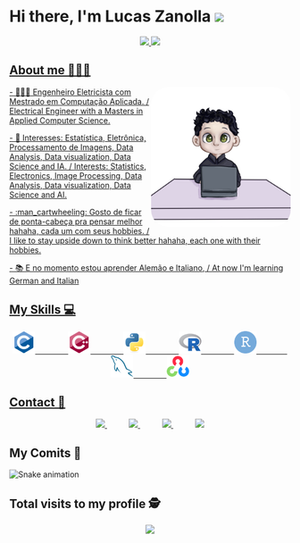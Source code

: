 # Hi there, I'm Lucas Zanolla <img src="https://raw.githubusercontent.com/iampavangandhi/iampavangandhi/master/gifs/Hi.gif" width="30px"></h2>

<div align="center">
  <a href="https://github.com/ZanollaLucas">
  <img height="180em" src="https://github-readme-stats.vercel.app/api?username=ZanollaLucas&show_icons=true&theme=algolia&include_all_commits=true&count_private=true"/>
  <img height="180em" src="https://github-readme-stats.vercel.app/api/top-langs/?username=ZanollaLucas&layout=compact&langs_count=7&theme=algolia"/>
</div>

## About me 👨🏻‍💻
  
<div style="display: inline_block"  >
<img align="right" width="250" height="250" style="border-radius:30px;" src="https://github.com/ZanollaLucas/ZanollaLucas/blob/main/Eudeseenhado.png">
  
  <p> - 👨🏻‍💻 Engenheiro Eletricista com Mestrado em Computação Aplicada. / Electrical Engineer with a Masters in Applied Computer Science. </p>
  <p> - 🎯 Interesses: Estatística, Eletrônica, Processamento de Imagens, Data Analysis, Data visualization, Data Science and IA. / Interests: Statistics, Electronics, Image Processing, Data Analysis, Data visualization, Data Science and AI. </p>
  <p> - :man_cartwheeling: Gosto de ficar de ponta-cabeça pra pensar melhor hahaha, cada um com seus hobbies. / I like to stay upside down to think better hahaha, each one with their hobbies. </p>
   
  <p> - 📚 E no momento estou aprender Alemão e Italiano, / At now I'm learning German and Italian </p>
  
  
</div>
  
  
## My Skills 💻
   
<div align="center">
    <img height="40" src="https://raw.githubusercontent.com/devicons/devicon/master/icons/c/c-original.svg">
    &nbsp;&nbsp;&nbsp;&nbsp;&nbsp;&nbsp;&nbsp;&nbsp;&nbsp;&nbsp;&nbsp;&nbsp;&nbsp;
    <img height="40" src="https://raw.githubusercontent.com/devicons/devicon/master/icons/cplusplus/cplusplus-original.svg">
    &nbsp;&nbsp;&nbsp;&nbsp;&nbsp;&nbsp;&nbsp;&nbsp;&nbsp;&nbsp;&nbsp;&nbsp;&nbsp;
     <img height="40" src="https://raw.githubusercontent.com/devicons/devicon/master/icons/python/python-original.svg">
    &nbsp;&nbsp;&nbsp;&nbsp;&nbsp;&nbsp;&nbsp;&nbsp;&nbsp;&nbsp;&nbsp;&nbsp;&nbsp;
    <img height="40" src="https://raw.githubusercontent.com/devicons/devicon/master/icons/r/r-original.svg">
    &nbsp;&nbsp;&nbsp;&nbsp;&nbsp;&nbsp;&nbsp;&nbsp;&nbsp;&nbsp;&nbsp;&nbsp;&nbsp;
    <img height="40" src="https://raw.githubusercontent.com/devicons/devicon/master/icons/rstudio/rstudio-original.svg">
    &nbsp;&nbsp;&nbsp;&nbsp;&nbsp;&nbsp;&nbsp;&nbsp;&nbsp;&nbsp;&nbsp;&nbsp;&nbsp;
    <img height="40" src="https://raw.githubusercontent.com/devicons/devicon/master/icons/mysql/mysql-original.svg">
    &nbsp;&nbsp;&nbsp;&nbsp;&nbsp;&nbsp;&nbsp;&nbsp;&nbsp;&nbsp;&nbsp;&nbsp;&nbsp;
    <img height="40" src="https://raw.githubusercontent.com/devicons/devicon/master/icons/opencv/opencv-original.svg">
  
  

    
   
</div>
 
## Contact 📱
  
  <p align="center">
    <a href="https://github.com/ZanollaLucas">
        <img  src="https://img.shields.io/badge/github-%23100000.svg?&style=for-the-badge&logo=github&logoColor=white&link=mailto:https://github.com/ZanollaLucas">
    </a>
    &nbsp;&nbsp;&nbsp;&nbsp;&nbsp;&nbsp;&nbsp;&nbsp;&nbsp;
    <a href="https://www.instagram.com/zanollalucas" target="_blank"><img src="https://img.shields.io/badge/-Instagram-%23E4405F?style=for-the-badge&logo=instagram&logoColor=white" target="_blank">
    </a>
    &nbsp;&nbsp;&nbsp;&nbsp;&nbsp;&nbsp;&nbsp;&nbsp;&nbsp;
   <a href = "mailto:Lucas10.zanolla@gmail.com"><img src="https://img.shields.io/badge/-Gmail-%23333?style=for-the-badge&logo=gmail&logoColor=white" target="_blank">
    </a>
    &nbsp;&nbsp;&nbsp;&nbsp;&nbsp;&nbsp;&nbsp;&nbsp;&nbsp;
   <a href="https://www.linkedin.com/in/zanollalucas/" target="_blank"><img src="https://img.shields.io/badge/-LinkedIn-%230077B5?style=for-the-badge&logo=linkedin&logoColor=white" target="_blank">
    </a>
  </p>

 ## My Comits 🐍
  
  ![Snake animation](https://github.com/ZanollaLucas/ZanollaLucas/blob/output/github-contribution-grid-snake.svg)
  
  
   ## Total visits to my profile :detective: 
 <p align="center"> 
   <img alingn="center" src="https://profile-counter.glitch.me/ZanollaLucas/count.svg" />
 </p>
  
  
<!--
**ZanollaLucas/ZanollaLucas** is a ✨ _special_ ✨ repository because its `README.md` (this file) appears on your GitHub profile.

Here are some ideas to get you started:

- 🔭 I’m currently working on ...
- 🌱 I’m currently learning ...
- 👯 I’m looking to collaborate on ...
- 🤔 I’m looking for help with ...
- 💬 Ask me about ...
- 📫 How to reach me: ...
- 😄 Pronouns: ...
- ⚡ Fun fact: ...
-->
